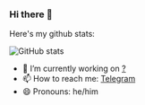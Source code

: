### Hi there 👋

Here's my github stats:

![GitHub stats](https://github-readme-stats.vercel.app/api?username=doggyhaha&show_icons=true&count_private=true&theme=github_dark)
- 🔭 I’m currently working on [?](https://github.com/wmd-py)
- 📫 How to reach me: [Telegram](https://t.me/cagavo)
- 😄 Pronouns: he/him
